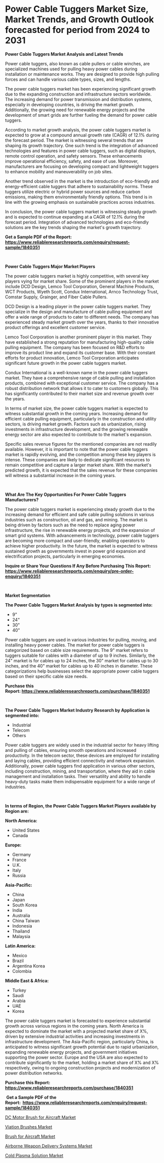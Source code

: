 <p><h1>Power Cable Tuggers Market Size, Market Trends, and Growth Outlook forecasted for period from 2024 to 2031</h1></p><p><strong>Power Cable Tuggers Market Analysis and Latest Trends</strong></p>
<p><p>Power cable tuggers, also known as cable pullers or cable winches, are specialized machines used for pulling heavy power cables during installation or maintenance works. They are designed to provide high pulling forces and can handle various cable types, sizes, and lengths.</p><p>The power cable tuggers market has been experiencing significant growth due to the expanding construction and infrastructure sectors worldwide. The increasing demand for power transmission and distribution systems, especially in developing countries, is driving the market growth. Additionally, the growing need for renewable energy projects and the development of smart grids are further fueling the demand for power cable tuggers.</p><p>According to market growth analysis, the power cable tuggers market is expected to grow at a compound annual growth rate (CAGR) of 12.1% during the forecast period. The market is witnessing several trends that are shaping its growth trajectory. One such trend is the integration of advanced technologies and features in power cable tuggers, such as digital displays, remote control operation, and safety sensors. These enhancements improve operational efficiency, safety, and ease of use. Moreover, manufacturers are focusing on developing compact and lightweight tuggers to enhance mobility and maneuverability on job sites.</p><p>Another trend observed in the market is the introduction of eco-friendly and energy-efficient cable tuggers that adhere to sustainability norms. These tuggers utilize electric or hybrid power sources and reduce carbon emissions, making them environmentally friendly options. This trend is in line with the growing emphasis on sustainable practices across industries.</p><p>In conclusion, the power cable tuggers market is witnessing steady growth and is expected to continue expanding at a CAGR of 12.1% during the forecast period. Integration of advanced technologies and eco-friendly solutions are the key trends shaping the market's growth trajectory.</p></p>
<p><strong>Get a Sample PDF of the Report:&nbsp; <a href="https://www.reliableresearchreports.com/enquiry/request-sample/1840351">https://www.reliableresearchreports.com/enquiry/request-sample/1840351</a></strong></p>
<p>&nbsp;</p>
<p><strong>Power Cable Tuggers Major Market Players</strong></p>
<p><p>The power cable tuggers market is highly competitive, with several key players vying for market share. Some of the prominent players in the market include DCD Design, Lemco Tool Corporation, General Machine Products, WCT Products, Wyeth Scott, Condux International, Arnco Technology Trust, Comstar Supply, Grainger, and Fiber Cable Pullers.</p><p>DCD Design is a leading player in the power cable tuggers market. They specialize in the design and manufacture of cable pulling equipment and offer a wide range of products to cater to different needs. The company has experienced steady market growth over the years, thanks to their innovative product offerings and excellent customer service.</p><p>Lemco Tool Corporation is another prominent player in this market. They have established a strong reputation for manufacturing high-quality cable pulling equipment. The company has been focused on R&D efforts to improve its product line and expand its customer base. With their constant efforts for product innovation, Lemco Tool Corporation anticipates significant future growth in the power cable tuggers market.</p><p>Condux International is a well-known name in the power cable tuggers market. They have a comprehensive range of cable pulling and installation products, combined with exceptional customer service. The company has a robust distribution network that allows it to cater to customers globally. This has significantly contributed to their market size and revenue growth over the years.</p><p>In terms of market size, the power cable tuggers market is expected to witness substantial growth in the coming years. Increasing demand for efficient cable pulling equipment, particularly in the construction and utility sectors, is driving market growth. Factors such as urbanization, rising investments in infrastructure development, and the growing renewable energy sector are also expected to contribute to the market's expansion.</p><p>Specific sales revenue figures for the mentioned companies are not readily available. However, it is important to note that the power cable tuggers market is rapidly evolving, and the competition among these key players is intense. These companies are likely to dedicate significant resources to remain competitive and capture a larger market share. With the market's predicted growth, it is expected that the sales revenue for these companies will witness a substantial increase in the coming years.</p></p>
<p>&nbsp;</p>
<p><strong>What Are The Key Opportunities For Power Cable Tuggers Manufacturers?</strong></p>
<p><p>The power cable tuggers market is experiencing steady growth due to the increasing demand for efficient and safe cable pulling solutions in various industries such as construction, oil and gas, and mining. The market is being driven by factors such as the need to replace aging power infrastructure, the rise in renewable energy projects, and the expansion of smart grid systems. With advancements in technology, power cable tuggers are becoming more compact and user-friendly, enabling operators to achieve higher productivity. In the future, the market is expected to witness sustained growth as governments invest in power grid expansion and electrification projects, particularly in emerging economies.</p></p>
<p><strong>Inquire or Share Your Questions If Any Before Purchasing This Report: <a href="https://www.reliableresearchreports.com/enquiry/pre-order-enquiry/1840351">https://www.reliableresearchreports.com/enquiry/pre-order-enquiry/1840351</a></strong></p>
<p>&nbsp;</p>
<p><strong>Market Segmentation</strong></p>
<p><strong>The Power Cable Tuggers Market Analysis by types is segmented into:</strong></p>
<p><ul><li>9"</li><li>24"</li><li>30"</li><li>40"</li></ul></p>
<p><p>Power cable tuggers are used in various industries for pulling, moving, and installing heavy power cables. The market for power cable tuggers is categorized based on cable size requirements. The 9" market refers to tuggers suitable for cables with a diameter of up to 9 inches. Similarly, the 24" market is for cables up to 24 inches, the 30" market for cables up to 30 inches, and the 40" market for cables up to 40 inches in diameter. These categorizations help businesses select the appropriate power cable tuggers based on their specific cable size needs.</p></p>
<p><strong>Purchase this Report:&nbsp;<a href="https://www.reliableresearchreports.com/purchase/1840351">https://www.reliableresearchreports.com/purchase/1840351</a></strong></p>
<p>&nbsp;</p>
<p><strong>The Power Cable Tuggers Market Industry Research by Application is segmented into:</strong></p>
<p><ul><li>Industrial</li><li>Telecom</li><li>Others</li></ul></p>
<p><p>Power cable tuggers are widely used in the industrial sector for heavy lifting and pulling of cables, ensuring smooth operations and increased productivity. In the telecom sector, these devices are employed for installing and laying cables, providing efficient connectivity and network expansion. Additionally, power cable tuggers find application in various other sectors, including construction, mining, and transportation, where they aid in cable management and installation tasks. Their versatility and ability to handle heavy-duty tasks make them indispensable equipment for a wide range of industries.</p></p>
<p>&nbsp;</p>
<p><strong>In terms of Region, the Power Cable Tuggers Market Players available by Region are:</strong></p>
<p>
    <p> <strong> North America: </strong>
        <ul>
            <li>United States</li>
            <li>Canada</li>
        </ul>
        </p> 
    <p> <strong> Europe: </strong>
        <ul>
            <li>Germany</li>
            <li>France</li>
            <li>U.K.</li>
            <li>Italy</li>
            <li>Russia</li>
        </ul>
        </p> 
    <p> <strong> Asia-Pacific: </strong>
        <ul>
            <li>China</li>
            <li>Japan</li>
            <li>South Korea</li>
            <li>India</li>
            <li>Australia</li>
            <li>China Taiwan</li>
            <li>Indonesia</li>
            <li>Thailand</li>
            <li>Malaysia</li>
        </ul>
        </p> 
    <p> <strong> Latin America: </strong>
        <ul>
            <li>Mexico</li>
            <li>Brazil</li>
            <li>Argentina Korea</li>
            <li>Colombia</li>
        </ul>
        </p> 
    <p> <strong> Middle East & Africa: </strong>
        <ul>
            <li>Turkey</li>
            <li>Saudi</li>
            <li>Arabia</li>
            <li>UAE</li>
            <li>Korea</li>
        </ul>
    </p>
    </p>
<p><p>The power cable tuggers market is forecasted to experience substantial growth across various regions in the coming years. North America is expected to dominate the market with a projected market share of X%, driven by extensive industrial activities and increasing investments in infrastructure development. The Asia-Pacific region, particularly China, is anticipated to witness significant growth potential due to rapid urbanization, expanding renewable energy projects, and government initiatives supporting the power sector. Europe and the USA are also expected to contribute significantly to the market, holding a market share of X% and X% respectively, owing to ongoing construction projects and modernization of power distribution networks.</p></p>
<p><strong>Purchase this Report: <a href="https://www.reliableresearchreports.com/purchase/1840351">https://www.reliableresearchreports.com/purchase/1840351</a></strong></p>
<p>&nbsp;<strong>Get a Sample PDF of the Report:&nbsp;&nbsp;<a href="https://www.reliableresearchreports.com/enquiry/request-sample/1840351">https://www.reliableresearchreports.com/enquiry/request-sample/1840351</a></strong></p>
<p><strong></strong></p>
<p><p><a href="https://github.com/CliffMedina6/Market-Research-Report-List-2/blob/main/dc-motor-brush-for-aircraft-market.md">DC Motor Brush for Aircraft Market</a></p><p><a href="https://github.com/WillieWoodard/Market-Research-Report-List-2/blob/main/viation-brushes-market.md">Viation Brushes Market</a></p><p><a href="https://github.com/PeterParrish5/Market-Research-Report-List-2/blob/main/brush-for-aircraft-market.md">Brush for Aircraft Market</a></p><p><a href="https://github.com/GroverBarry/Market-Research-Report-List-3/blob/main/airborne-weapon-delivery-systems-market.md">Airborne Weapon Delivery Systems Market</a></p><p><a href="https://github.com/RickHolmes3/Market-Research-Report-List-2/blob/main/cold-plasma-solution-market.md">Cold Plasma Solution Market</a></p></p>